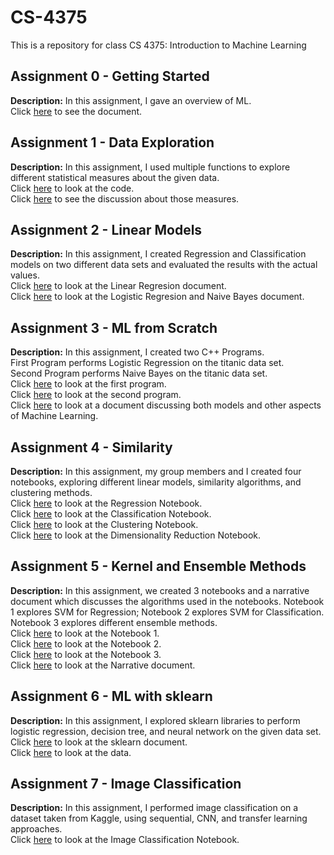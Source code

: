 # CS-4375
This is a repository for class CS 4375: Introduction to Machine Learning

## Assignment 0 - Getting Started
**Description:** In this assignment, I gave an overview of ML.<br>
Click [here](Overview_of_ML.pdf) to see the document.

## Assignment 1 - Data Exploration
**Description:** In this assignment, I used multiple functions to explore different statistical measures about the given data.<br> 
Click [here](Source.cpp) to look at the code.<br>
Click [here](Data_Exploration.pdf) to see the discussion about those measures.

## Assignment 2 - Linear Models
**Description:** In this assignment, I created Regression and Classification models on two different data sets and evaluated the results with the actual values.<br>
Click [here](Regression.pdf) to look at the Linear Regresion document.<br>
Click [here](Classification.pdf) to look at the Logistic Regresion and Naive Bayes document.

## Assignment 3 - ML from Scratch
**Description:** In this assignment, I created two C++ Programs.<br>
First Program performs Logistic Regression on the titanic data set.<br>
Second Program performs Naive Bayes on the titanic data set.<br>
Click [here](LogisticRegression.cpp) to look at the first program.<br>
Click [here](NaiveBayes.cpp) to look at the second program.<br>
Click [here](ML_from_Scratch_Report.pdf) to look at a document discussing both models and other aspects of Machine Learning.

## Assignment 4 - Similarity
**Description:** In this assignment, my group members and I created four notebooks, exploring different linear models, similarity algorithms, and clustering methods.<br>
Click [here](Similarity_Reduction.pdf) to look at the Regression Notebook.<br>
Click [here](Classification2.pdf) to look at the Classification Notebook.<br>
Click [here](Clustering.pdf) to look at the Clustering Notebook.<br>
Click [here](Dimensionality_Reduction.pdf) to look at the Dimensionality Reduction Notebook.

## Assignment 5 - Kernel and Ensemble Methods
**Description:** In this assignment, we created 3 notebooks and a narrative document which discusses the algorithms used in the notebooks. Notebook 1 explores SVM for Regression; Notebook 2 explores SVM for Classification. Notebook 3 explores different ensemble methods.<br>
Click [here](Regression2.pdf) to look at the Notebook 1.<br>
Click [here](Classification3.pdf) to look at the Notebook 2.<br>
Click [here](Ensemble_Techniques.pdf) to look at the Notebook 3.<br>
Click [here](Kernel_and_Ensemble_Metthods.pdf) to look at the Narrative document.<br>

## Assignment 6 - ML with sklearn
**Description:** In this assignment, I explored sklearn libraries to perform logistic regression, decision tree, and neural network on the given data set.<br>
Click [here](Sklearn.pdf) to look at the sklearn document.<br>
Click [here](Auto.csv) to look at the data.<br>

## Assignment 7 - Image Classification
**Description:** In this assignment, I performed image classification on a dataset taken from Kaggle, using sequential, CNN, and transfer learning approaches.<br>
Click [here](Image_Classification.pdf) to look at the Image Classification Notebook.<br>
